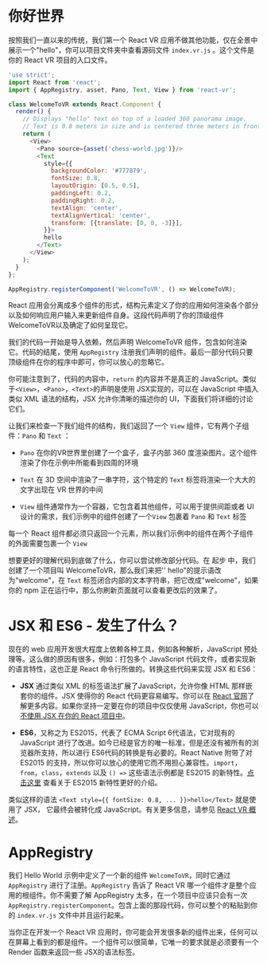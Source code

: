# 你好世界

按照我们一直以来的传统，我们第一个 React VR 应用不做其他功能，仅在全景中展示一个"hello"，你可以项目文件夹中查看源码文件 `index.vr.js` 。这个文件是你的 React VR 项目的入口文件。

```javascript
'use strict';
import React from 'react';
import { AppRegistry, asset, Pano, Text, View } from 'react-vr';

class WelcomeToVR extends React.Component {
  render() {
    // Displays "hello" text on top of a loaded 360 panorama image.
    // Text is 0.8 meters in size and is centered three meters in front of you.
    return (
      <View>
        <Pano source={asset('chess-world.jpg')}/>
        <Text
          style={{
            backgroundColor: '#777879',
            fontSize: 0.8,
            layoutOrigin: [0.5, 0.5],
            paddingLeft: 0.2,
            paddingRight: 0.2,
            textAlign: 'center',
            textAlignVertical: 'center',
            transform: [{translate: [0, 0, -3]}],
          }}>
          hello
        </Text>
      </View>
    );
  }
};

AppRegistry.registerComponent('WelcomeToVR', () => WelcomeToVR);
```

React 应用会分离成多个组件的形式，结构元素定义了你的应用如何渲染各个部分以及如何响应用户输入来更新组件自身。这段代码声明了你的顶级组件WelcomeToVR以及确定了如何呈现它。

我们的代码一开始是导入依赖，然后声明 WelcomeToVR 组件，包含如何渲染它。代码的结尾，使用 `AppRegistry` 注册我们声明的组件。最后一部分代码只要顶级组件在你的程序中即可，你可以放心的忽略它。

你可能注意到了，代码的内容中，`return` 的内容并不是真正的 JavaScript。类似于`<View>`，`<Pano>`，`<Text>`的声明是使用 JSX实现的，可以在 JavaScript 中插入类似 XML 语法的结构，JSX 允许你清晰的描述你的 UI，下面我们将详细的讨论它们。

让我们来检查一下我们组件的结构，我们返回了一个 `View` 组件，它有两个子组件：`Pano` 和 `Text` ：

* `Pano` 在你的VR世界里创建了一个盒子，盒子内部 360 度渲染图片。这个组件渲染了你在示例中所能看到四周的环境

* `Text` 在 3D 空间中渲染了一串字符，这个特定的 `Text` 标签将渲染一个大大的文字出现在 VR 世界的中间

* `View` 组件通常作为一个容器，它包含着其他组件，可以用于提供间距或者 UI 设计的需求，我们示例中的组件创建了一个`View` 包裹着 `Pano` 和 `Text` 标签

每一个 React 组件都必须只返回一个元素，所以我们示例中的组件在两个子组件的外面需要包裹一个 `View`

想要更好的理解代码到底做了什么，你可以尝试修改部分代码。在 起步 中，我们创建了一个项目叫 WelcomeToVR，那么我们来把'' hello"的提示语改为"welcome"，在 `Text` 标签闭合内部的文本字符串，把它改成"welcome"，如果你的 npm 正在运行中，那么你刷新页面就可以查看更改后的效果了。

# JSX 和 ES6 - 发生了什么？

现在的 web 应用开发很大程度上依赖各种工具，例如各种解析，JavaScript 预处理等。这么做的原因有很多，例如：打包多个 JavaScript 代码文件，或者实现新的语言特性，这也正是 React 命令行所做的。转换这些代码来实现 JSX 和 ES6：

* **JSX** 通过类似 XML 的标签语法扩展了JavaScript，允许你像 HTML 那样嵌套你的组件。JSX 使得你的 React 代码更容易编写。你可以在 [React 官网](https://facebook.github.io/react/docs/jsx-in-depth.html)了解更多内容。如果你坚持一定要在你的项目中仅仅使用 JavaScript，你也可以[不使用 JSX 在你的 React 项目中](https://facebook.github.io/react/docs/react-without-jsx.html)。

* **ES6**，又称之为 ES2015，代表了 ECMA Script 6代语法，它对现有的 JavaScript 进行了改进。如今已经是官方的唯一标准，但是还没有被所有的浏览器所支持，所以进行 ES6代码的转换是有必要的。React Native 附带了对 ES2015 的支持，所以你可以放心的使用它而不用担心兼容性。`import`，`from`，`class`，`extends` 以及 `() =>` 这些语法示例都是 ES2015 的新特性。[点击这里](https://babeljs.io/docs/learn-es2015/) 查看关于 ES2015 新特性更好的介绍。

类似这样的语法 `<Text style={{ fontSize: 0.8, ... }}>hello</Text>` 就是使用了 JSX， 它最终会被转化成 JavaScript。有关更多信息，请参见 [React VR 概述](https://facebook.github.io/react-vr/docs/react-vroverview.html)。

# AppRegistry

我们 Hello World 示例中定义了一个新的组件 `WelcomeToVR`，同时它通过 `AppRegistry` 进行了注册。`AppRegistry` 告诉了 React VR 哪一个组件才是整个应用的根组件。你不需要了解 AppRegistry 太多，在一个项目中应该只会有一次`AppRegistry.registerComponent`。包含上面的那段代码，你可以整个的粘贴到你的 `index.vr.js` 文件中并且运行起来。

当你正在开发一个 React VR 应用时，你可能会开发很多新的组件出来，任何可以在屏幕上看到的都是组件。一个组件可以很简单，它唯一的要求就是必须要有一个 Render 函数来返回一些 JSX的语法标签。


